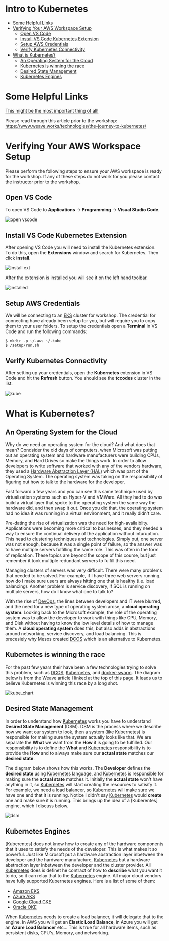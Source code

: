 # Intro to Kubernetes <!-- omit in toc -->

- [Some Helpful Links](#some-helpful-links)
- [Verifying Your AWS Workspace Setup](#verifying-your-aws-workspace-setup)
  - [Open VS Code](#open-vs-code)
  - [Install VS Code Kubernetes Extension](#install-vs-code-kubernetes-extension)
  - [Setup AWS Credentials](#setup-aws-credentials)
  - [Verify Kubernetes Connectivity](#verify-kubernetes-connectivity)
- [What is Kubernetes?](#what-is-kubernetes)
  - [An Operating System for the Cloud](#an-operating-system-for-the-cloud)
  - [Kubernetes is winning the race](#kubernetes-is-winning-the-race)
  - [Desired State Management](#desired-state-management)
  - [Kubernetes Engines](#kubernetes-engines)

# Some Helpful Links
[This might be the most important thing of all!](https://www.youtube.com/watch?v=uMA7qqXIXBk)

Please read through this article prior to the workshop: https://www.weave.works/technologies/the-journey-to-kubernetes/

# Verifying Your AWS Workspace Setup
Please perform the following steps to ensure your AWS workspace is ready
for the workshop.  If any of these steps do not work for you please contact
the instructor prior to the workshop.

## Open VS Code
To open VS Code to **Applications** -> **Programming** -> **Visual Studio Code**.

![open vscode](images/open_vscode.png)

## Install VS Code Kubernetes Extension
After opening VS Code you will need to install the Kubernetes extension.  
To do this, open the **Extensions** window and search for Kubernetes.  Then
click **install**.

![install ext](images/k8s_vscode_extension.png)

After the extension is installed you will see it on the left hand toolbar.

![installed](images/k8s_install_success.png)


## Setup AWS Credentials
We will be connecting to an [EKS](https://aws.amazon.com/eks/) cluster for
workshop.  The credential for connecting have already been setup for you,
but will require you to copy them to your user folders.  To setup the 
credentials open a **Terminal** in VS Code and run the following commands:

```
$ mkdir -p ~/.aws ~/.kube
$ /setup/run.sh
```

## Verify Kubernetes Connectivity
After setting up your credentials, open the **Kubernetes** extension in
VS Code and hit the **Refresh** button.  You should see the **tccodes**
cluster in the list.

![kube](images/k8s_vscode_success.png)


# What is Kubernetes?

## An Operating System for the Cloud
Why do we need an operating system for the cloud?  And what does that mean? 
Condsider the old days of computers, when Microsoft was putting out an operating
system and hardware manufacturers were building CPUs, Memory, and Hard Drives so 
make the things work.  In order to allow developers to write software that worked
with any of the vendors hardware, they used a [Hardware Abstraction Layer (HAL)](https://en.wikipedia.org/wiki/HAL_(software))
which was part of the Operating System.  The operating system was taking on the 
responsibility of figuring out how to talk to the hardware for the developer.  

Fast forward a few years and you can see this same technique used by virtualization
systems such as Hyper-V and VMWare.  All they had to do was build a virtual layer that
spoke to the operating system the same way the hardware did, and then swap it out. Once
you did that, the operating system had no idea it was running in a virtual environment,
and it really didn't care.

Pre-dating the rise of virtualization was the need for high-availaiblity.  Applications were
becoming more critical to businesses, and they needed a way to ensure the continual 
delivery of the application without inturuption.  This head to clustering techniques and 
technologies.  Simply put, one server was not enough, because it was a single point of 
failure, so the answer was to have multiple servers fulfilling the same role.  This
was often in the form of replication.  These topics are beyond the scope of this course, 
but just remember it took multiple redundant servers to fulfill this need.

Managing clusters of servers was very difficult.  There were many problems that needed to be
solved.  For example, if I have three web servers running, how do I make sure users are always
hitting one that is healthy (i.e. load balancing).  Another problem is service discovery,
if SQL is running on multiple servers, how do I know what one to talk to?

With the rise of [DevOps], the lines between developers and IT were blurred, and the need 
for a new type of operating system arose, a **cloud operating system**.  Looking back to 
the Microsoft example,  the role of the operating system was to allow the developer to work
with things like CPU, Memory, and Disk without having to know the low level details of how
to manage them.  A **cloud operating system** does this, but also adds in abstractions around
networking, service discovery, and load balancing.  This is precesiely why Mesos created [DCOS]
which is an alternative to Kubernetes.

## Kubernetes is winning the race
For the past few years their have been a few technologies trying to solve this problem, such as [DCOS], [Kubernetes],
and [docker-swarm].  The diagram below is from the Weave article I linked at the top of this page. 
It leads us to believe Kubernetes is winning this race by a long shot.

![kube_chart](https://images.contentstack.io/v3/assets/blt300387d93dabf50e/bltc90ec62b675e594e/5bd0b07f5607f44e72b5b111/download)

## Desired State Management
In order to understand how [Kubernetes] works you have to understand **Desired State Management** (DSM). DSM
is the process where we describe how we want our system to look, then a system (like Kubernetes) is responsible
for making sure the system actually looks like that.  We are separate the **What** we want from the **How** it 
is going to be fulfilled.  Our responsibility is to define the **What** and [Kubernetes] responsibiilty is to 
provide the **How** and to always make sure our **actual state** matches our **desired state**.

The diagram below shows how this works.  The **Developer** defines the **desired state** using [Kubernetes] language,
and [Kubernetes] is responsible for making sure the **actual state** matches it.  Initially the **actual state** won't
have anything in it, so [Kubernetes] will start creating the resources to satisify it.  For example, we need a load balancer,
so [Kubernetes] will make sure we have one and that it is running.  Notice I didn't say [Kubernetes] would **create** one
and make sure it is running.  This brings up the idea of a [Kuberentes] engine, which I discuss below.

![dsm](/images/DesiredStateManagement.png)

## Kubernetes Engines
[Kuberentes] does not know how to create any of the hardware components that it uses to satisfy the needs 
of the developer.  This is what makes it so powerful.  Just like Microsoft put a hardware abstraction layer
inbetween the developer and the hardware manufacture, [Kubernetes] but a hardware abstraction layer inbetween
the developer and the cluster provider.  All [Kubernetes] does is definet he contract of how to **describe** 
what you want it to do, so it can relay that to the [Kubernetes] engine.  All major cloud vendors have fully
supported Kubernetes engines.  Here is a list of some of them:

  - [Amazon EKS](https://aws.amazon.com/eks/)
  - [Azure AKS](https://azure.microsoft.com/en-us/services/kubernetes-service/)
  - [Google Cloud GKE](https://cloud.google.com/kubernetes-engine/)
  - [Oracle OKE](https://docs.cloud.oracle.com/iaas/Content/ContEng/Concepts/contengoverview.htm)

When [Kubernetes] needs to create a load balancer, it will delegate that to the engine.  In AWS you will get an 
**Elastic Load Balance**, in Azure you will get an **Azure Load Balancer** etc...  This is true for all hardware
items, such as persistent disks, CPU's, Memory, and networking.  



[DevOps]: https://en.wikipedia.org/wiki/DevOps
[DCOS]: https://dcos.io/
[docker-swarm]: https://github.com/docker/swarm
[Kubernetes]: https://kubernetes.io/
